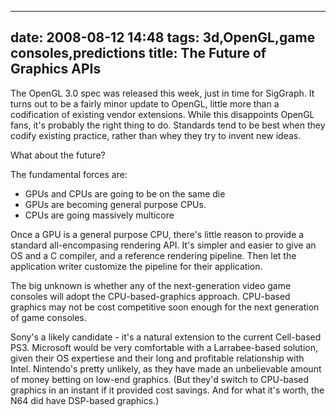 
---
date: 2008-08-12 14:48
tags: 3d,OpenGL,game consoles,predictions
title: The Future of Graphics APIs
---

The OpenGL 3.0 spec was released this week, just in time for SigGraph. It
turns out to be a fairly minor update to OpenGL, little more than a
codification of existing vendor extensions. While this disappoints OpenGL
fans, it's probably the right thing to do. Standards tend to be best when they
codify existing practice, rather than whey they try to invent new ideas.

What about the future?

The fundamental forces are:

+ GPUs and CPUs are going to be on the same die
+ GPUs are becoming general purpose CPUs.
+ CPUs are going massively multicore

Once a GPU is a general purpose CPU, there's little reason
to provide a standard all-encompasing rendering API. It's simpler and easier
to give an OS and a C compiler, and a reference rendering pipeline. Then let
the application writer customize the pipeline for their application.

The big unknown is whether any of the next-generation video game consoles
will adopt
the CPU-based-graphics approach. CPU-based graphics may not be cost
competitive soon enough for the next generation of game consoles.

Sony's a
likely candidate - it's a natural extension to the current Cell-based PS3.
Microsoft would be very comfortable with a Larrabee-based solution, given
their OS expertiese and their long and profitable relationship with Intel.
Nintendo's pretty unlikely, as they have made an unbelievable amount of money
betting on low-end graphics. (But they'd switch to CPU-based graphics in an
instant if it provided cost savings. And for what it's worth, the N64 did have
DSP-based graphics.)
